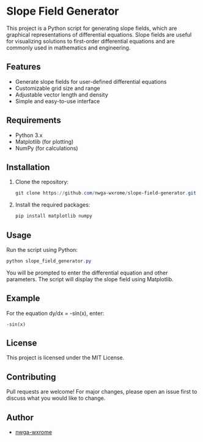 # Slope Field Generator

This project is a Python script for generating slope fields, which are graphical representations of differential equations. Slope fields are useful for visualizing solutions to first-order differential equations and are commonly used in mathematics and engineering.

## Features
- Generate slope fields for user-defined differential equations
- Customizable grid size and range
- Adjustable vector length and density
- Simple and easy-to-use interface

## Requirements
- Python 3.x
- Matplotlib (for plotting)
- NumPy (for calculations)

## Installation
1. Clone the repository:
   ```powershell
   git clone https://github.com/nwga-wxrome/slope-field-generator.git
   ```
2. Install the required packages:
   ```powershell
   pip install matplotlib numpy
   ```

## Usage
Run the script using Python:
```powershell
python slope_field_generator.py
```

You will be prompted to enter the differential equation and other parameters. The script will display the slope field using Matplotlib.

## Example
For the equation dy/dx = -sin(x), enter:
```
-sin(x)
```

## License
This project is licensed under the MIT License.

## Contributing
Pull requests are welcome! For major changes, please open an issue first to discuss what you would like to change.

## Author
- [nwga-wxrome](https://github.com/nwga-wxrome)

